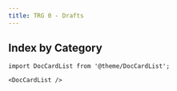```yaml
---
title: TRG 0 - Drafts
---
```


## Index by Category

```mdx-code-block
import DocCardList from '@theme/DocCardList';

<DocCardList />
```
